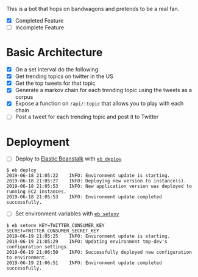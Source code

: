 This is a bot that hops on bandwagons and pretends to be a real fan.

- [x] Completed Feature
- [ ] Incomplete Feature

# Basic Architecture

- [x] On a set interval do the following:
- [x] Get trending topics on twitter in the US
- [x] Get the top tweets for that topic
- [x] Generate a markov chain for each trending topic using the tweets as a corpus
- [x] Expose a function on `/api/:topic` that allows you to play with each chain
- [ ] Post a tweet for each trending topic and post it to Twitter

# Deployment

- [ ] Deploy to [Elastic Beanstalk](https://aws.amazon.com/elasticbeanstalk/) with
[`eb deploy`]

```
$ eb deploy
2019-06-18 21:05:22    INFO: Environment update is starting.
2019-06-18 21:05:27    INFO: Deploying new version to instance(s).
2019-06-18 21:05:53    INFO: New application version was deployed to running EC2 instances.
2019-06-18 21:05:53    INFO: Environment update completed successfully.
```

- [ ] Set environment variables with [`eb setenv`]

```
$ eb setenv KEY=TWITTER_CONSUMER_KEY SECRET=TWITTER_CONSUMER_SECRET_KEY
2019-06-19 21:05:25    INFO: Environment update is starting.
2019-06-19 21:05:29    INFO: Updating environment tmp-dev's configuration settings.
2019-06-19 21:06:50    INFO: Successfully deployed new configuration to environment.
2019-06-19 21:06:51    INFO: Environment update completed successfully.
```


[`eb setenv`]: https://docs.aws.amazon.com/elasticbeanstalk/latest/dg/eb3-setenv.html
[`eb deploy`]: https://docs.aws.amazon.com/elasticbeanstalk/latest/dg/eb3-deploy.html
